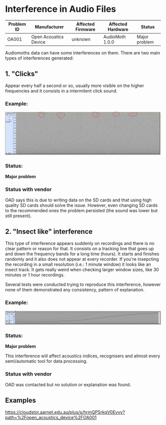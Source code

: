 # Interference in Audio Files

|Problem ID | Manufacturer | Affected Firmware| Affected Hardware | Status              |
|-----------|--------------|------------------|---------------------|-------------------|
|OA001         |Open Acoustics Device | unknown |AudioMoth 1.0.0              |   Major problem     |

Audiomoths data can have some interferences on them. There are two main types of interferences generated:

## 1. "Clicks"

Appear every half a second or so, usually more visible on the higher frequencies and it consists in a intermitent click sound.

### Example:
![example of problem](../media/clickinterference_audiomoth.JPG)

### Status:
**Major problem**

### Status with vendor

OAD says this is due to writing data on the SD cards and that using high quality SD cards should solve the issue. However, even changing SD cards to the recommended ones the problem persisted (the sound was lower but still present).


## 2. "Insect like" interference

This type of interference appears suddenly on recordings and there is no clear pattern or reason for that. It consists on a tracking line that goes up and down the frequency bands for a long time (hours). It starts and finishes randomly and it also does not appear at every recorder. If you're insepcting the recording in a small resolution (i.e.: 1 minute window) it looks like an insect track. It gets really weird when checking larger window sizes, like 30 minutes or 1 hour recordings.

Several tests were conducted trying to reproduce this interference, however none of them demonstrated any consistency, pattern of explanation.

### Example:

![example of problem](../media/insectinterference_audiomoth.JPG)

### Status:
**Major problem**

This interference will affect acoustics indices, recognisers and almost every semi/automatic tool for data processing.

### Status with vendor
OAD was contacted but no solution or explanation was found.

## Examples
https://cloudstor.aarnet.edu.au/plus/s/hrmQPSrkqV0Evvv?path=%2Fopen_acoustics_device%2FOA001
